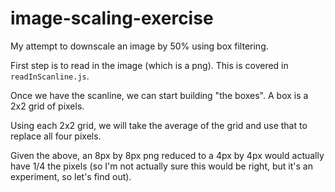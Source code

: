 # image-scaling-exercise

My attempt to downscale an image by 50% using box filtering.

First step is to read in the image (which is a png). This is covered in `readInScanline.js`.

Once we have the scanline, we can start building "the boxes". A box is a 2x2 grid of pixels.

Using each 2x2 grid, we will take the average of the grid and use that to replace all four pixels.

Given the above, an 8px by 8px png reduced to a 4px by 4px would actually have 1/4 the pixels (so I'm not actually sure this would be right, but it's an experiment, so let's find out).
